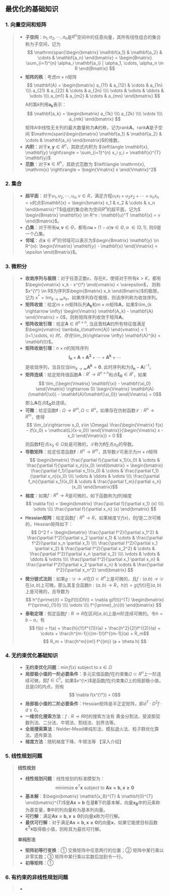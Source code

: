 ## 最优化的基础知识


### 1. 向量空间和矩阵

> * **子空间**：$a_1, a_2, \cdots, a_n$是$R^n$空间中的任意向量，其所有线性组合的集合称为子空间，记为
$$ \mathrm{span}\begin{bmatrix} \mathbf{a_1} & \mathbf{a_2} & \cdots & \mathbf{a_n} \end{bmatrix} = 
\begin{Bmatrix} \sum_{i=1}^{n} \alpha_i \mathbf{a_i} | \alpha_1, \cdots, \alpha_n \in R \end{Bmatrix} $$
> * **矩阵的秩**：考虑$m\times n$矩阵
$$ \mathbf{A} = \begin{bmatrix} a_{11} & a_{12} & \cdots & a_{1n} \\\\
a_{21} & a_{22} & \cdots & a_{2n} \\\\
\vdots & \vdots & \ddots & \vdots \\\\
a_{m1} & a_{m2} & \cdots & a_{mn}
\end{bmatrix} $$
A的第$k$列用$\mathbf{a_k}$表示：
$$ \mathbf{a_k} = \begin{bmatrix}
a_{1k} \\\\ a_{2k} \\\\ \vdots \\\\ a_{mk}
\end{bmatrix} $$
矩阵A中线性无关列的最大数量称为$\mathbf{A}$的秩，记为$\mathrm{rank} \mathbf{A}$。$\mathrm{rank} \mathbf{A}$是子空间
$\mathrm{span}\begin{bmatrix} \mathbf{a_1} & \mathbf{a_2} & \cdots & \mathbf{a_n} \end{bmatrix}$的维数。
> * **内积**：对于$\mathbf{x}, \mathbf{y} \in R^{n}$，其欧式内积为 $\left\langle \mathbf{x}, \mathbf{y} \right\rangle = \sum_{i=1}^{n} x_i y_i = 
\mathbf{x}^{T} \mathbf{y}$
> * **范数**：对于$\mathbf{x} \in R^{n}$，其欧式范数为 $\left\langle \mathrm{x}, \mathrm{x} \right\rangle = \begin{Vmatrix} x \end{Vmatrix}^2$



### 2. 集合


> * **超平面**：对于$u_1, u_2, \cdots, u_n, v \in R$，满足方程$u_1 x_1 + u_2 x_2 + \cdots + u_n x_n = v$的点$\mathbf{x} = 
\begin{bmatrix} x_1 & x_2 & \cdots & x_n \end{bmatrix}^T$组成的集合称为空间$R^n$的超平面，记为$
\begin{Bmatrix} \mathbf{x} \in R^n : \mathbf{u}^T \mathbf{x} = v
\end{Bmatrix}$。
> * **凸集**：对于所有$\mathbf{u}, \mathbf{v} \in \Theta$，都有$\alpha \mathbf{u} + (1-\alpha) \mathbf{v} \in \Theta, \alpha\ \in (0, 1)$, 
则$\Theta$是一个凸集。
> * **邻域**：点$\mathbf{x} \in R^n$的邻域可以表示为$\begin{Bmatrix} 
\mathbf{y} \in R^{n}: \begin{Vmatrix} \mathbf{y} - \mathbf{x} \end{Vmatrix} < \epsilon
\end{Bmatrix}$。



### 3. 微积分


> * **收敛序列与极限**：对于任意正数$\varepsilon$，存在$K$，使得对于所有$k>K$，都有$\begin{vmatrix} x_k - x^{\*} \end{vmatrix} < \varepsilon$，
则称$x^{\*} \in R$为序列$\begin{Bmatrix} x_k \end{Bmatrix}$的极限，记为 $x^{*} = \lim_{k\rightarrow \infty} x_k$。如果序列存在极限，则该序列称为收敛序列。
> * **矩阵收敛**：给定$m\times m$矩阵队列$\mathbf{A_k}$和$m\times m$矩阵$\mathbf{A}$，如果$\lim_{k \rightarrow \infty}
\begin{Vmatrix} \mathbf{A_k} - \mathbf{A} \end{Vmatrix} = 0$，则称矩阵序列收敛于矩阵$\mathbf{A}$。
> * **矩阵收敛引理**：给定$\mathbf{A} \in R^{n\times n}$, 当且晋档$\mathbf{A}$的所有特征值满足
$\begin{vmatrix} \lambda_i(\mathrm{A}) \end{vmatrix} < 1 (i=1,\cdots, n) $时，存在$\lim_{k\rightarrow \infty} \mathbf{A}^{k} = \mathbf{0}$。
> * **矩阵收敛引理**：$n\times n$的矩阵序列
$$ \mathbf{I_n} + \mathbf{A} + \mathbf{A^2} + \cdots + \mathbf{A^k}  + \cdots$$
是收敛序列，当且仅当$\lim_{k\rightarrow \infty} \mathbf{A^{k}} = \mathbf{0}$. 此时序列和为$(\mathbf{I_n} - \mathbf{A})^{-1}$。
> * **矩阵连续**：给定矩阵值函数$\mathbf{A}: R^{r} \rightarrow R^{n\times n}$和点$\mathbf{\xi_0} \in R^{r}$，如果
$$ \lim_{\begin{Vmatrix} \mathbf{\xi} - \mathbf{\xi_0}  \end{Vmatrix} \rightarrow 0}  \begin{Vmatrix} \mathbf{A}(\mathbf{\xi}) - \mathbf{A}(\mathbf{\xi_0})  \end{Vmatrix} = 0$$
那么$\mathbf{A}$在点$\mathbf{\xi_0}$处连续。
> * **可微**：给定函数$\mathbf{f}: \Omega \rightarrow R^{m}, \Omega \subset R^{n}$，如果存在仿射函数$\mathcal{L}: R^{n} \rightarrow R^{m}$，使得
$$ \lim_{x\rightarrow x_0, x\in \Omega} \frac{\begin{Vmatrix} f(x) - (f(x_0) + \mathcal{L}(x-x_0)) \end{Vmatrix}}{\begin{Vmatrix} x - x_0 \end{Vmatrix}} = 0 $$
则函数$\mathbf{f}$在点$x_0\in \Omega$处是可微的，$\mathcal{L}$称为$\mathbf{f}$在点$x_0$的导数。
> * **导数矩阵**：给定任意函数$\mathbf{f}: R^{n} \rightarrow R^{m}$，其导数$\mathcal{L}$可表示为$m\times n$矩阵
$$ \begin{bmatrix} \frac{\partial f}{\partial x_1}(x_0) & \cdots  & \frac{\partial f}{\partial x_n}(x_0) \end{bmatrix} =  
\begin{bmatrix} \frac{\partial f_1}{\partial x_1}(x_0) & \cdots  & \frac{\partial f_1}{\partial x_n}(x_0) \\\\
\vdots & \ddots & \vdots \\\\
\frac{\partial f_m}{\partial x_1}(x_0) & \cdots  & \frac{\partial f_m}{\partial x_n}(x_0) 
\end{bmatrix}$$
> * **梯度**：如果$f: R^n \rightarrow R$是可微的，如下函数称为$f$的梯度
$$ \nabla f(x) = \begin{bmatrix} \frac{\partial f}{\partial x_1} (x) \\\\ \vdots \\\\ \frac{\partial f}{\partial x_n} (x) \end{bmatrix} $$
> * **Hessian矩阵**：给定函数$f: R^n \rightarrow R$，如果梯度$\nabla f(x)$，则$f$是二次可微的，Hessian矩阵如下：
$$ D^2 f = \begin{bmatrix} 
\frac{\partial f^2}{\partial x_1^2} & \frac{\partial f^2}{\partial x_2 \partial x_1} & \cdots & \frac{\partial f^2}{\partial x_n \partial x_1}  \\\\ 
\frac{\partial f^2}{\partial x_1 \partial x_2} & \frac{\partial f^2}{\partial x_2^2} & \cdots & \frac{\partial f^2}{\partial x_n \partial x_2}  \\\\ 
\vdots & \vdots & \ddots & \vdots  \\\\ 
\frac{\partial f^2}{\partial x_1 \partial x_n} & \frac{\partial f^2}{\partial x_2 \partial x_n} & \cdots & \frac{\partial f^2}{\partial x_n^2} 
\end{bmatrix}  $$
> * **微分链式法则**：如果$g: \mathcal{D} \rightarrow \mathcal{R}$在$D\subset R^n$上是可微的，且$f: (a. b) \rightarrow \mathcal{D}$在$(a,b)$上可微。那么其复合函数$h: (a, b)\rightarrow R$，$h(t) = g(f(t))$在$(a,b)$上是可微的，且导数为
$$ h^{\prime}(t) = Dg(f(t))Df(t) = \nabla g(f(t))^{T} \begin{bmatrix} f^{\prime}_{1}(t) \\\\ \vdots \\\\ f^{\prime}_{n}(t) \end{bmatrix} $$
> * **泰勒定理**：假定函数$f: R\rightarrow R$在区间$[a, b]$上是$m$阶连续可微的。令$h=b-a$，有
$$ f(b) = f(a) + \frac{h}{1!}f^{(1)}(a) + \frac{h^2}{2!}f^{(2)}(a) + \cdots + \frac{h^{m-1}}{(m-1)!}f^{(m-1)}(a) + R_m$$
$$ R_m = \frac{h^m}{m!} f^{(m)} (a + \theta h) $$

    

### 4. 无约束优化基础知识

> * **无约束优化问题**：$\min f(x)$ subject to $x \in \Omega$
> * **局部极小值的一阶必要条件**：多元实值函数$f$在约束集$\Omega \subset R^{n}$上一阶连续可微，即$f\in C^{1}$。如果$x^{\*}$是函数$f$在约束集$\Omega$上的局部极小值，且是$\Omega$的内点，则有
$$ \nabla f(x^{\*}) = 0$$
> * **局部极小值的二阶必要条件**：Hessian矩阵是半正定矩阵，即$d^{T} \cdot D^2 f \cdot d \geq 0$。
> * **一维优化搜索方法**：$f: R \rightarrow R$时的搜索方法有 黄金分割法、斐波那契数列法、二分法、牛顿法、割线法、划界法等。
> * **全局搜索算法**：Nelder-Mead单纯形法、模拟退火法、粒子群优化算法、遗传算法
> * **梯度方法**：随机梯度下降、牛顿法等 【深入介绍】


### 5. 线性规划问题

> **线性规划**
> * **线性规划问题**：线性规划的标准模型为：
$$ \mathrm{minimize\ } \mathbf{c}^{T} \mathbf{x} \mathrm{\ subject\ to\ } \mathbf{Ax=b, x\geq 0} $$
> * **基本解**：$\begin{bmatrix} \mathbf{x_B}^{T} & \mathbf{0}^{T} \end{bmatrix}^{T}$是$\mathbf{Ax=b}$
在基$\mathbf{B}$下的基本解，向量$\mathbf{x_B}$中的元素称为基变量，$\mathbf{B}$中的列向量称为基本列向量。
> * **可行解**：满足$\mathbf{Ax=b, x\geq 0}$的向量$\mathbf{x}$称为可行解。
> * **最优可行解**：对于满足$\mathbf{Ax=b, x\geq 0}$的向量$\mathbf{x}$，如果它能使目标函数$\mathbf{c^{T}x}$取得极小值，则称其为最优可行解。
> 
> **单纯形法**
> * **矩阵初等行变换**：① 交换矩阵中任意两行的位置；② 矩阵中某行乘以非零实数；③ 矩阵中某行乘以实数后加到令一行。
> * **初等矩阵**：① 


### 6. 有约束的非线性规划问题

> * 